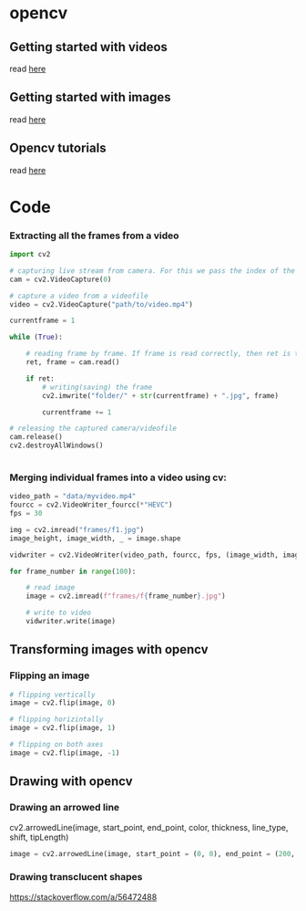 # opencv

## Getting started with videos

read [here](https://docs.opencv.org/4.x/dd/d43/tutorial_py_video_display.html)


## Getting started with images

read [here](https://docs.opencv.org/4.x/db/deb/tutorial_display_image.html)


## Opencv tutorials

read [here](https://docs.opencv.org/3.4/d6/d00/tutorial_py_root.html)

# Code


### Extracting all the frames from a video


```python
import cv2

# capturing live stream from camera. For this we pass the index of the camera device.
cam = cv2.VideoCapture(0)

# capture a video from a videofile
video = cv2.VideoCapture("path/to/video.mp4")

currentframe = 1

while (True):

    # reading frame by frame. If frame is read correctly, then ret is true.
    ret, frame = cam.read()

    if ret:
        # writing(saving) the frame
        cv2.imwrite("folder/" + str(currentframe) + ".jpg", frame)

        currentframe += 1

# releasing the captured camera/videofile
cam.release()
cv2.destroyAllWindows()
    
```


### Merging individual frames into a video using cv:

```python
video_path = "data/myvideo.mp4"
fourcc = cv2.VideoWriter_fourcc(*"HEVC")
fps = 30

img = cv2.imread("frames/f1.jpg")
image_height, image_width, _ = image.shape

vidwriter = cv2.VideoWriter(video_path, fourcc, fps, (image_width, image_height))

for frame_number in range(100):

    # read image
    image = cv2.imread(f"frames/f{frame_number}.jpg")

    # write to video
    vidwriter.write(image)
```

## Transforming images with opencv

### Flipping an image
```python
# flipping vertically
image = cv2.flip(image, 0)

# flipping horizintally
image = cv2.flip(image, 1)

# flipping on both axes
image = cv2.flip(image, -1)
```

## Drawing with opencv

### Drawing an arrowed line
cv2.arrowedLine(image, start_point, end_point, color, thickness, line_type, shift, tipLength)

```python
image = cv2.arrowedLine(image, start_point = (0, 0), end_point = (200, 200), color = (0, 255, 0), thickness = 9, tipLength = 0.5)
```

### Drawing transclucent shapes
https://stackoverflow.com/a/56472488







